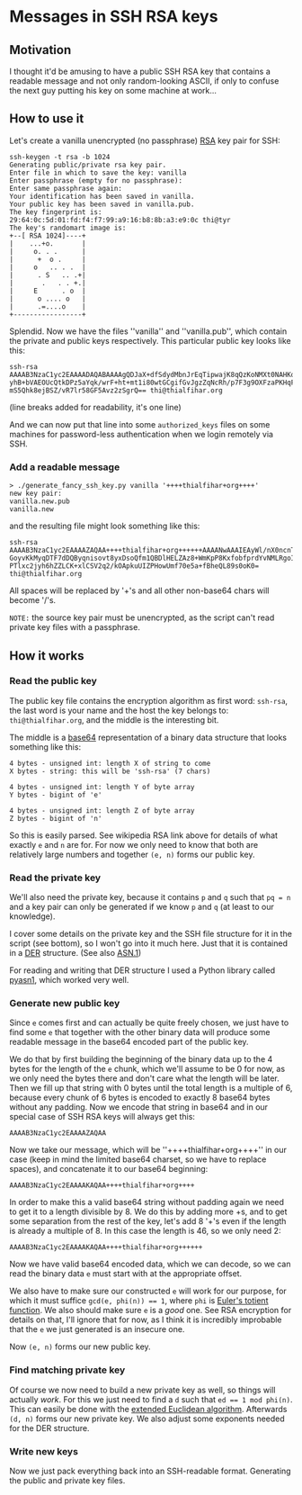 # Messages in SSH RSA keys

## Motivation
I thought it'd be amusing to have a public SSH RSA key that contains a readable 
message and not only random-looking ASCII, if only to confuse the next guy putting his 
key on some machine at work...

## How to use it
Let's create a vanilla unencrypted (no passphrase) [RSA](http://en.wikipedia.org/wiki/RSA) 
key pair for SSH:

    ssh-keygen -t rsa -b 1024
    Generating public/private rsa key pair.
    Enter file in which to save the key: vanilla
    Enter passphrase (empty for no passphrase): 
    Enter same passphrase again: 
    Your identification has been saved in vanilla.
    Your public key has been saved in vanilla.pub.
    The key fingerprint is:
    29:64:0c:5d:01:fd:f4:f7:99:a9:16:b8:8b:a3:e9:0c thi@tyr
    The key's randomart image is:
    +--[ RSA 1024]----+
    |    ...+o.       |
    |     o. . .      |
    |      +  o .     |
    |     o   .. . .  |
    |      . S   .. .+|
    |       .   . . +.|
    |     E      . o  |
    |      o .... o   |
    |      .=....o    |
    +-----------------+
    
Splendid. Now we have the files ''vanilla'' and ''vanilla.pub'', which contain the 
private and public keys respectively. This particular public key looks like this:

    ssh-rsa AAAAB3NzaC1yc2EAAAADAQABAAAAgQDJaX+dfSdydMbnJrEqTipwajK8qQzKoNMXt0NAHKqeKyi+3zLEO
    yhB+bVAEOUcQtkDPz5aYqk/wrF+ht+mt1i80wtGCgifGvJgzZqNcRh/p7F3g9OXFzaPKHqFlksIr7GUJJXarb+Q4C
    mS5Qhk8ejBSZ/vR7lr58GF5Avz2zSgrQ== thi@thialfihar.org
    
(line breaks added for readability, it's one line)

And we can now put that line into some `authorized_keys` files on some machines for password-less 
authentication when we login remotely via SSH.

### Add a readable message

    > ./generate_fancy_ssh_key.py vanilla '++++thialfihar+org++++'
    new key pair:
    vanilla.new.pub
    vanilla.new
    
and the resulting file might look something like this:
    
    ssh-rsa AAAAB3NzaC1yc2EAAAAZAQAA++++thialfihar+org++++++AAAANwAAAIEAyWl/nX0ncnTG5yaxKk4qc
    GoyvKkMyqDTF7dDQByqnisovt8yxDsoQfm1QBDlHELZAz8+WmKpP8KxfobfprdYvNMLRgoInxryYM2ajXEYf6exd4
    PTlxc2jyh6hZZLCK+xlCSV2q2/kOApkuUIZPHowUmf70e5a+fBheQL89s0oK0= thi@thialfihar.org
    
All spaces will be replaced by '+'s and all other non-base64 chars will become '/'s.

`NOTE:` the source key pair must be unencrypted, as the script can't read private key files 
with a passphrase.

## How it works
### Read the public key
The public key file contains the encryption algorithm as first word: `ssh-rsa`, the last word 
is your name and the host the key belongs to: `thi@thialfihar.org`, and the middle is the 
interesting bit.

The middle is a [base64](http://en.wikipedia.org/wiki/Base64) representation of a binary data 
structure that looks something like this:

    4 bytes - unsigned int: length X of string to come
    X bytes - string: this will be 'ssh-rsa' (7 chars)

    4 bytes - unsigned int: length Y of byte array
    Y bytes - bigint of 'e'

    4 bytes - unsigned int: length Z of byte array
    Z bytes - bigint of 'n'

So this is easily parsed. See wikipedia RSA link above for details of what exactly `e` and `n` 
are for. For now we only need to know that both are relatively large numbers and together `(e, n)` 
forms our public key.

### Read the private key
We'll also need the private key, because it contains `p` and `q` such that `pq = n` and a key 
pair can only be generated if we know `p` and `q` (at least to our knowledge).

I cover some details on the private key and the SSH file structure for it in the script (see bottom), 
so I won't go into it much here. Just that it is contained in a 
[DER](http://en.wikipedia.org/wiki/Distinguished_Encoding_Rules) structure. 
(See also [ASN.1](http://en.wikipedia.org/wiki/ASN.1))

For reading and writing that DER structure I used a Python library called 
[pyasn1](http://pyasn1.sourceforge.net/), which worked very well.

### Generate new public key
Since `e` comes first and can actually be quite freely chosen, we just have to find some `e` that 
together with the other binary data will produce some readable message in the base64 encoded part 
of the public key.

We do that by first building the beginning of the binary data up to the 4 bytes for the length of 
the `e` chunk, which we'll assume to be 0 for now, as we only need the bytes there and don't care 
what the length will be later. Then we fill up that string with 0 bytes until the total length is 
a multiple of 6, because every chunk of 6 bytes is encoded to exactly 8 base64 bytes without any 
padding. Now we encode that string in base64 and in our special case of SSH RSA keys will always 
get this:

    AAAAB3NzaC1yc2EAAAAZAQAA
    
Now we take our message, which will be ''++++thialfihar+org++++'' in our case (keep in mind the 
limited base64 charset, so we have to replace spaces), and concatenate it to our base64 beginning:

    AAAAB3NzaC1yc2EAAAAKAQAA++++thialfihar+org++++

In order to make this a valid base64 string without padding again we need to get it to a length 
divisible by 8. We do this by adding more +s, and to get some separation from the rest of the key, 
let's add 8 '+'s even if the length is already a multiple of 8. In this case the length is 46, so we 
only need 2:

    AAAAB3NzaC1yc2EAAAAKAQAA++++thialfihar+org++++++

Now we have valid base64 encoded data, which we can decode, so we can read the binary data `e` must 
start with at the appropriate offset.

We also have to make sure our constructed `e` will work for our purpose, for which it must suffice 
`gcd(e, phi(n)) == 1`, where `phi` is
[Euler's totient function](http://en.wikipedia.org/wiki/Euler%27s_totient_function). 
We also should make sure `e` is a _good_ one. See RSA encryption for details on that, I'll ignore 
that for now, as I think it is incredibly improbable that the `e` we just generated is an insecure one.

Now `(e, n)` forms our new public key.

### Find matching private key
Of course we now need to build a new private key as well, so things will actually _work_. For this 
we just need to find a `d` such that `ed == 1 mod phi(n)`. This can easily be done with the 
[extended Euclidean algorithm](http://en.wikipedia.org/wiki/Extended_Euclidean_algorithm). 
Afterwards `(d, n)` forms our new private key. We also adjust some exponents needed for the DER structure.

### Write new keys
Now we just pack everything back into an SSH-readable format. Generating the public and private key files.

